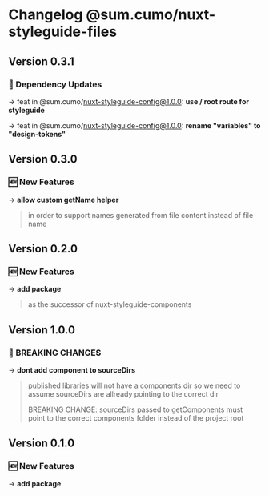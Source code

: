 # Changelog @sum.cumo/nuxt-styleguide-files

## Version 0.3.1

### 🔄  Dependency Updates

→ feat in @sum.cumo/nuxt-styleguide-config@1.0.0: **use / root route for styleguide**

→ feat in @sum.cumo/nuxt-styleguide-config@1.0.0: **rename "variables" to "design-tokens"**


## Version 0.3.0

### 🆕  New Features

→ **allow custom getName helper**
> in order to support names generated from file content instead of file name
> 
> 


## Version 0.2.0

### 🆕  New Features

→ **add package**
> as the successor of nuxt-styleguide-components
> 
> 


## Version 1.0.0

### 🚀  BREAKING CHANGES

→ **dont add component to sourceDirs**
> published libraries will not have a components dir so we
> need to assume sourceDirs are allready pointing to the correct dir
> 
> BREAKING CHANGE:
> sourceDirs passed to getComponents must point to the correct components folder
> instead of the project root


## Version 0.1.0

### 🆕  New Features

→ **add package**


